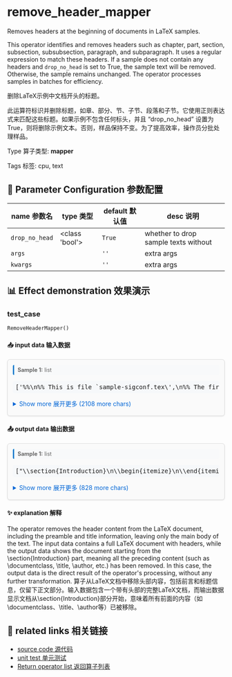 # remove_header_mapper

Removes headers at the beginning of documents in LaTeX samples.

This operator identifies and removes headers such as chapter, part, section, subsection, subsubsection, paragraph, and subparagraph. It uses a regular expression to match these headers. If a sample does not contain any headers and `drop_no_head` is set to True, the sample text will be removed. Otherwise, the sample remains unchanged. The operator processes samples in batches for efficiency.

删除LaTeX示例中文档开头的标题。

此运算符标识并删除标题，如章、部分、节、子节、段落和子节。它使用正则表达式来匹配这些标题。如果示例不包含任何标头，并且 “drop_no_head” 设置为True，则将删除示例文本。否则，样品保持不变。为了提高效率，操作员分批处理样品。

Type 算子类型: **mapper**

Tags 标签: cpu, text

## 🔧 Parameter Configuration 参数配置
| name 参数名 | type 类型 | default 默认值 | desc 说明 |
|--------|------|--------|------|
| `drop_no_head` | <class 'bool'> | `True` | whether to drop sample texts without |
| `args` |  | `''` | extra args |
| `kwargs` |  | `''` | extra args |

## 📊 Effect demonstration 效果演示
### test_case
```python
RemoveHeaderMapper()
```

#### 📥 input data 输入数据
<div class="sample-card" style="border:1px solid #ddd; padding:12px; margin:8px 0; border-radius:6px; background:#fafafa; box-shadow:0 1px 3px rgba(0,0,0,0.1);"><div class="sample-header" style="background:#f8f9fa; padding:4px 8px; margin-bottom:6px; border-radius:3px; font-size:0.9em; color:#666; border-left:3px solid #007acc;"><strong>Sample 1:</strong> list</div><pre style="padding:6px; background:#f6f8fa; border-radius:4px; overflow-x:auto; white-space:pre; word-wrap:normal;">[&#x27;%%\n%% This is file `sample-sigconf.tex\&#x27;,\n%% The first command in your LaTeX source must be the \\documentclass command.\n\\documentclass[sigconf,review,anonymous]{acmart}\n%% NOTE that a single column version is required for \n%% submission and peer review. This can be done by changing\n\\input{math_commands.tex}\n%% end of the preamble, start of the body of the document source.\n\\begin{document}\n%% The &quot;title&quot; command has an optional parameter,\n\\title{Hierarchical Cross Contrastive Learning of Visual Representations}\n%%\n%% The &quot;author&quot; command and its associated commands are used t...</pre><details style='margin:6px 0;'><summary style='cursor:pointer; color:#0366d6;'>Show more 展开更多 (2108 more chars)</summary><pre style="padding:6px; background:#f6f8fa; border-radius:4px; overflow-x:auto; white-space:pre; word-wrap:normal;">[&#x27;%%\n%% This is file `sample-sigconf.tex\&#x27;,\n%% The first command in your LaTeX source must be the \\documentclass command.\n\\documentclass[sigconf,review,anonymous]{acmart}\n%% NOTE that a single column version is required for \n%% submission and peer review. This can be done by changing\n\\input{math_commands.tex}\n%% end of the preamble, start of the body of the document source.\n\\begin{document}\n%% The &quot;title&quot; command has an optional parameter,\n\\title{Hierarchical Cross Contrastive Learning of Visual Representations}\n%%\n%% The &quot;author&quot; command and its associated commands are used to define\n%% the authors and their affiliations.\n\\author{Hesen Chen}\n\\affiliation{%\n  \\institution{Alibaba Group}\n  \\city{Beijing}\n  \\country{China}}\n\\email{hesen.chs@alibaba-inc.com}\n%% By default, the full list of authors will be used in the page\n\\begin{abstract}The rapid\n\\end{abstract}\n\\begin{CCSXML}\n\\ccsdesc[500]{Computing methodologies~Image representations}\n%% Keywords. The author(s) should pick words that accurately describe\n\\keywords{self-supervised,  ontrastive Learning, hierarchical projection, cross-level}\n%% page.\n\\begin{teaserfigure}\n\\end{teaserfigure}\n%% This command processes the author and affiliation and title\n\\maketitle\n\\section{Introduction}\n\\begin{itemize}\n\\end{itemize}\n\\section{Related Work}\n\\label{gen_inst} Self-supervised\n\\section{Method}\n\\label{method}In this section,\n\\subsection{Framework} kkk\n\\subsection{Cross Contrastive Loss}\nSince $\\sZ^n$ are extracted\n\\subsection{Implementation details}\n\\textbf{Image augmentations} We use\n\\textbf{Architecture} We use\n\\textbf{Optimization} We adapt \n\\section{Experiments}\n\\label{experiments}In this section\n\\subsection{Linear and Semi-Supervised Evaluations on ImageNet}\n\\textbf{Linear evaluation on ImageNet} We firs\n\\textbf{Semi-supervised learning on ImageNet} We simply\n\\subsection{Transfer to other datasets and tasks}\n\\textbf{Image classification with fixed features} We follow\n\\section{Ablations} We present\n\\subsection{Influence of hierarchical projection head and cross contrastive loss} get out\n\\subsection{Levels and depth of projector network}\n\\end{center}\n\\caption{\\label{figure3} \\textbf{Different way of cross-correlation on 3 level hierarchical projection head.} \&#x27;=\&#x27; denotes stop gradient.}\n\\end{figure}\n\\subsection{Analyze of} In this\n\\textbf{Similarity between} Using SimSiam\n\\textbf{Feature similarity} We extracted\n\\section{Conclusion}\nWe propose HCCL\n\\clearpage\n\\bibliographystyle{ACM-Reference-Format}\n\\bibliography{sample-base}\n\\end{document}\n\\endinput\n%%\n%% End of file `sample-sigconf.tex\&#x27;.\n&#x27;]</pre></details></div>

#### 📤 output data 输出数据
<div class="sample-card" style="border:1px solid #ddd; padding:12px; margin:8px 0; border-radius:6px; background:#fafafa; box-shadow:0 1px 3px rgba(0,0,0,0.1);"><div class="sample-header" style="background:#f8f9fa; padding:4px 8px; margin-bottom:6px; border-radius:3px; font-size:0.9em; color:#666; border-left:3px solid #007acc;"><strong>Sample 1:</strong> list</div><pre style="padding:6px; background:#f6f8fa; border-radius:4px; overflow-x:auto; white-space:pre; word-wrap:normal;">[&quot;\\section{Introduction}\n\\begin{itemize}\n\\end{itemize}\n\\section{Related Work}\n\\label{gen_inst} Self-supervised\n\\section{Method}\n\\label{method}In this section,\n\\subsection{Framework} kkk\n\\subsection{Cross Contrastive Loss}\nSince $\\sZ^n$ are extracted\n\\subsection{Implementation details}\n\\textbf{Image augmentations} We use\n\\textbf{Architecture} We use\n\\textbf{Optimization} We adapt \n\\section{Experiments}\n\\label{experiments}In this section\n\\subsection{Linear and Semi-Supervised Evaluations on ImageNet}\n\\textbf{Linear evaluation on ImageNet} We firs\n\\textbf{Semi...</pre><details style='margin:6px 0;'><summary style='cursor:pointer; color:#0366d6;'>Show more 展开更多 (828 more chars)</summary><pre style="padding:6px; background:#f6f8fa; border-radius:4px; overflow-x:auto; white-space:pre; word-wrap:normal;">[&quot;\\section{Introduction}\n\\begin{itemize}\n\\end{itemize}\n\\section{Related Work}\n\\label{gen_inst} Self-supervised\n\\section{Method}\n\\label{method}In this section,\n\\subsection{Framework} kkk\n\\subsection{Cross Contrastive Loss}\nSince $\\sZ^n$ are extracted\n\\subsection{Implementation details}\n\\textbf{Image augmentations} We use\n\\textbf{Architecture} We use\n\\textbf{Optimization} We adapt \n\\section{Experiments}\n\\label{experiments}In this section\n\\subsection{Linear and Semi-Supervised Evaluations on ImageNet}\n\\textbf{Linear evaluation on ImageNet} We firs\n\\textbf{Semi-supervised learning on ImageNet} We simply\n\\subsection{Transfer to other datasets and tasks}\n\\textbf{Image classification with fixed features} We follow\n\\section{Ablations} We present\n\\subsection{Influence of hierarchical projection head and cross contrastive loss} get out\n\\subsection{Levels and depth of projector network}\n\\end{center}\n\\caption{\\label{figure3} \\textbf{Different way of cross-correlation on 3 level hierarchical projection head.} &#x27;=&#x27; denotes stop gradient.}\n\\end{figure}\n\\subsection{Analyze of} In this\n\\textbf{Similarity between} Using SimSiam\n\\textbf{Feature similarity} We extracted\n\\section{Conclusion}\nWe propose HCCL\n\\clearpage\n\\bibliographystyle{ACM-Reference-Format}\n\\bibliography{sample-base}\n\\end{document}\n\\endinput\n%%\n%% End of file `sample-sigconf.tex&#x27;.\n&quot;]</pre></details></div>

#### ✨ explanation 解释
The operator removes the header content from the LaTeX document, including the preamble and title information, leaving only the main body of the text. The input data contains a full LaTeX document with headers, while the output data shows the document starting from the \section{Introduction} part, meaning all the preceding content (such as \documentclass, \title, \author, etc.) has been removed. In this case, the output data is the direct result of the operator's processing, without any further transformation.
算子从LaTeX文档中移除头部内容，包括前言和标题信息，仅留下正文部分。输入数据包含一个带有头部的完整LaTeX文档，而输出数据显示文档从\section{Introduction}部分开始，意味着所有前面的内容（如\documentclass、\title、\author等）已被移除。


## 🔗 related links 相关链接
- [source code 源代码](../../../data_juicer/ops/mapper/remove_header_mapper.py)
- [unit test 单元测试](../../../tests/ops/mapper/test_remove_header_mapper.py)
- [Return operator list 返回算子列表](../../Operators.md)